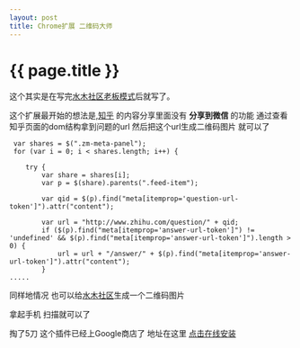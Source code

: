 ```yaml
---
layout: post
title: Chrome扩展 二维码大师
---
```


{{ page.title }}
================


这个其实是在写完[水木社区老板模式](http://cobola.github.io/2014/08/07/chrome-plugin-smth-boosmode.html)后就写了。

这个扩展最开始的想法是,[知乎](http://zhihu.com) 的内容分享里面没有 **分享到微信** 的功能 通过查看知乎页面的dom结构拿到问题的url 然后把这个url生成二维码图片 就可以了



 	 var shares = $(".zm-meta-panel");
 	 for (var i = 0; i < shares.length; i++) {

	    try {
    	  	var share = shares[i];
      		var p = $(share).parents(".feed-item");

	        var qid = $(p).find("meta[itemprop='question-url-token']").attr("content");

      		var url = "http://www.zhihu.com/question/" + qid;
      		if ($(p).find("meta[itemprop='answer-url-token']") != 'undefined' && $(p).find("meta[itemprop='answer-url-token']").length > 0) {
        		url = url + "/answer/" + $(p).find("meta[itemprop='answer-url-token']").attr("content");
      		}
	.....


同样地情况 也可以给[水木社区](http://www.newsmth.net)生成一个二维码图片

拿起手机 扫描就可以了

掏了5刀 这个插件已经上Google商店了 地址在这里 [点击在线安装](https://chrome.google.com/webstore/detail/qrcode-master/eandllggnghikbggfgifghhbhfahojfm?hl=zh-CN)







